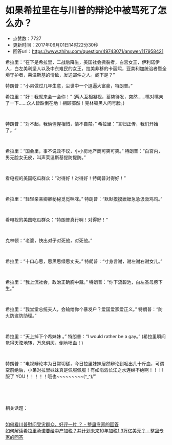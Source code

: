 # 如果希拉里在与川普的辩论中被骂死了怎么办？
- 点赞数：7727
- 更新时间：2017年06月01日14时22分30秒
- 回答url：https://www.zhihu.com/question/49743071/answer/117958421
<body>
 <p data-pid="TdHPyNE8">希拉里：“在下是希拉里，二战后降生，美国社会撕裂者，白宫女王，伊利诺伊人，白左美利坚人以及中东难民的女王，拉美非移的卡丽熙，亚美利加统治者暨全境守护者，莱温斯基的情敌，发送邮件之人。阁下是？”</p>
 <p data-pid="Rgn4wCuB">特朗普：“小弟做过几年生意，尘世中一个逗逼大富豪，特朗普。”</p>
 <p data-pid="nZVrOWEX">希拉里：“好！我就来会一会你！” (两人互相凝视，蓄势待发，突然......嘴对嘴亲了一下......众人皆跌倒在地！相顾鄂然！克林顿黑人问号脸。)</p>
 <br>
 <p data-pid="KdwX9AVr">特朗普：“对不起，我俩惺惺相惜，情不自禁。” 希拉里：“言归正传，我们开始了。“</p>
 <br>
 <p data-pid="kyh3GZdY">希拉里：“国会里，事不说政不议，小小房地产商可笑可笑。” 特朗普：“白宫内，男无脸女无皮，叫声莱温斯基提防提防。”</p>
 <br>
 <p data-pid="LQcGWKED">看电视的美国吃瓜群众：“对得好！对得好！特朗普对得好！”</p>
 <br>
 <p data-pid="jeHpFpfU">希拉里：“轻轻亲亲卿卿秘秘觅觅咪咪。” 特朗普：“默默摸摸嬷嬷急急汲汲鸡鸡。”</p>
 <br>
 <p data-pid="wy7Xqee9">看电视的美国吃瓜群众：“特朗普真行啊！对得好！”</p>
 <br>
 <p data-pid="9STPDcQM">克林顿：“老婆，快出对子对死他，对死他。”</p>
 <br>
 <p data-pid="N6MCd0xO">希拉里：“十口心思，思黑思绿思丈夫。” 特朗普：“寸身言谢，谢左谢右谢女儿。”</p>
 <br>
 <p data-pid="TvlTZpjz">希拉里：“我上流社会，政治正确胸中藏。” 特朗普：“你下流碧池，白左圣母胯下生。”</p>
 <br>
 <p data-pid="xayMKJfN">希拉里：“我堂堂总统夫人，会输给你个暴发户？爱国爱家爱正义。” 特朗普：“防火防盗防助理。”</p>
 <br>
 <p data-pid="ZwOeum9t">希拉里：“天上掉下个希妹妹 。” 特朗普：“I would rather be a gay。” (希拉里瞬间觉得天眩地转，万念俱灰，倒地喷血！)</p>
 <br>
 <p data-pid="mQLUiERn">特朗普：“电视辩论本为日常切磋，今日拉里妹妹居然辩论到呕出几十斤血，可谓空前绝后，小弟对拉里妹妹真是佩服佩服！有如滔滔长江之水连绵不绝啊！！！I 服了 YOU！！！！！哦也~~~~~~~~~(^_^)/”</p>
 <br>
 <br>
 <br>
 <p data-pid="qU0T3R_T">相关话题：</p>
 <br><a href="https://www.zhihu.com/question/49820432/answer/118071248" class="internal">如何看川普慰问受灾群众，好评一片 ？ - 整蛊专家的回答</a>
 <br><a href="https://www.zhihu.com/question/49252316/answer/116064207" class="internal">如何解读希拉里承诺要给中产加税？并计划未来10年加税1.3万亿美元？ - 整蛊专家的回答</a>
</body>